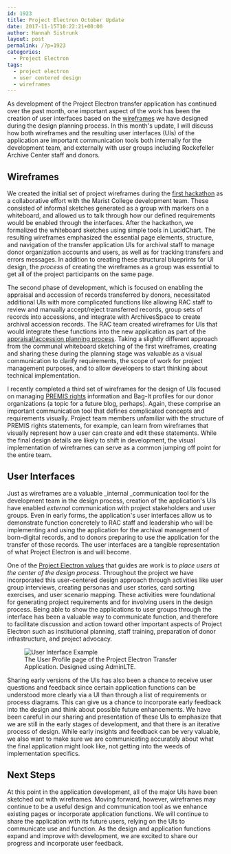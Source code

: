 ```yaml
---
id: 1923
title: Project Electron October Update
date: 2017-11-15T10:22:21+00:00
author: Hannah Sistrunk
layout: post
permalink: /?p=1923
categories:
  - Project Electron
tags:
  - project electron
  - user centered design
  - wireframes
---
```

As development of the Project Electron transfer application has continued over the past month, one important aspect of the work has been the creation of user interfaces based on the [wireframes](https://www.uxpin.com/studio/ui-design/what-is-a-wireframe-designing-your-ux-backbone/) we have designed during the design planning process. In this month's update, I will discuss how both wireframes and the resulting user interfaces (UIs) of the application are important communication tools both internally for the development team, and externally with user groups including Rockefeller Archive Center staff and donors.<!--more-->

## Wireframes

We created the initial set of project wireframes during the [first hackathon](http://blog.rockarch.org/?p=1815) as a collaborative effort with the Marist College development team. These consisted of informal sketches generated as a group with markers on a whiteboard, and allowed us to talk through how our defined requirements would be enabled through the interfaces. After the hackathon, we formalized the whiteboard sketches using simple tools in LucidChart. The resulting wireframes emphasized the essential page elements, structure, and navigation of the transfer application UIs for archival staff to manage donor organization accounts and users, as well as for tracking transfers and errors messages. In addition to creating these structural blueprints for UI design, the _process_ of creating the wireframes as a group was essential to get all of the project participants on the same page.

The second phase of development, which is focused on enabling the appraisal and accession of records transferred by donors, necessitated additional UIs with more complicated functions like allowing RAC staff to review and manually accept/reject transferred records, group sets of records into accessions, and integrate with ArchivesSpace to create archival accession records. The RAC team created wireframes for UIs that would integrate these functions into the new application as part of the [appraisal/accession planning process](http://blog.rockarch.org/?p=1859). Taking a slightly different approach from the communal whiteboard sketching of the first wireframes, creating and sharing these during the planning stage was valuable as a visual communication to clarify requirements, the scope of work for project management purposes, and to allow developers to start thinking about technical implementation.

I recently completed a third set of wireframes for the design of UIs focused on managing [PREMIS rights](https://www.loc.gov/standards/premis/) information and Bag-It profiles for our donor organizations (a topic for a future blog, perhaps). Again, these comprise an important communication tool that defines complicated concepts and requirements visually. Project team members unfamiliar with the structure of PREMIS rights statements, for example, can learn from wireframes that visually represent how a user can create and edit these statements. While the final design details are likely to shift in development, the visual implementation of wireframes can serve as a common jumping off point for the entire team.

## User Interfaces

Just as wireframes are a valuable _internal _communication tool for the development team in the design process, creation of the application's UIs have enabled _external_ communication with project stakeholders and user groups. Even in early forms, the application's user interfaces allow us to demonstrate function concretely to RAC staff and leadership who will be implementing and using the application for the archival management of born-digital records, and to donors preparing to use the application for the transfer of those records. The user interfaces are a tangible representation of what Project Electron is and will become.

One of the [Project Electron values](http://projectelectron.rockarch.org/) that guides are work is to _place users at the center of the design process_. Throughout the project we have incorporated this user-centered design approach through activities like user group interviews, creating personas and user stories, card sorting exercises, and user scenario mapping. These activities were foundational for generating project requirements and for involving users in the design process. Being able to show the applications to user groups through the interface has been a valuable way to communicate function, and therefore to facilitate discussion and action toward other important aspects of Project Electron such as institutional planning, staff training, preparation of donor infrastructure, and project advocacy.

<figure>
<img src="{{ site.baseurl }}/wp-content/uploads/2017/11/UIexample1.png" alt="User Interface Example">
<figcaption>The User Profile page of the Project Electron Transfer Application. Designed using AdminLTE.</figcaption>
</figure>

Sharing early versions of the UIs has also been a chance to receive user questions and feedback since certain application functions can be understood more clearly via a UI than through a list of requirements or process diagrams. This can give us a chance to incorporate early feedback into the design and think about possible future enhancements. We have been careful in our sharing and presentation of these UIs to emphasize that we are still in the early stages of development, and that there is an iterative process of design. While early insights and feedback can be very valuable, we also want to make sure we are communicating accurately about what the final application might look like, not getting into the weeds of implementation specifics.

## Next Steps

At this point in the application development, all of the major UIs have been sketched out with wireframes. Moving forward, however, wireframes may continue to be a useful design and communication tool as we enhance existing pages or incorporate application functions. We will continue to share the application with its future users, relying on the UIs to communicate use and function. As the design and application functions expand and improve with development, we are excited to share our progress and incorporate user feedback.
